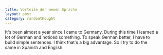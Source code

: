 ```yaml
---
title: Vorteile der neuen Sprache
layout: post
category: randomthought
---
```


It's been almost a year since I came to Germany.
During this time I learned a lot of German and noticed something. 
To speak German better, I have to build simple sentences. 
I think that's a big advantage.
So I try to do the same in Spanish and English






